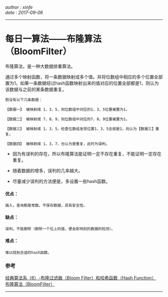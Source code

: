 *author : xinfe*    
*date : 2017-09-06*   
***

# 每日一算法——布隆算法（BloomFilter）

布隆算法，是一种大数据排重算法。          

通过多个映射函数，将一条数据映射成多个值。并将位数组中相应的多个位置全部置为1。如果一条数据经过hash函数映射出来的值对应的位置全部都是1，则认为该数据与之前的某条数据重复。            

    假设有以下几条数据：              

    【数据一】 被映射成 1，3，5，则位数组中对应的1，3，5位置被置为1。         

    【数据二】 被映射成 7，8，9，则位数组中对应的7，8，9位置被置为1。         

    【数据三】 被映射成 1，3，5，检查位数组发现位置1，3，5全部是1，则认为【数据三】重复。       

    【数据四】 被映射成 1，3，7，也认为是重复，此时为误判。         

- 因为有误判的存在，所以布隆算法能证明一定不存在重复，不能证明一定存在重复。    
- 随着数据的增多，误判的几率越大。       

- 尽量减少误判的方法便是，多设置一些hash函数。      
       

#### 优点：
    插入，查询都是常数。不保存数据，具有安全性。

#### 缺点：
    误判。不能删除（删除一个位上的值，便会影响别的数据的检测）。

#### 难点：
    难以找到合适的hash函数。


### 参考
[经典算法系（6）-布隆过滤器（Bloom Filter）和哈希函数（Hash Function）](https://www.douban.com/note/212598499/?type=like)         
[布隆算法（BloomFilter）](http://www.cnblogs.com/sten/p/5628637.html)         

***